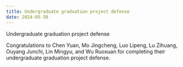 ```yaml
---
title: Undergraduate graduation project defense
date: 2024-05-30
---
```


Undergraduate graduation project defense

<!--more-->

Congratulations to Chen Yuan, Mo Jingcheng, Luo Lipeng, Lu Zihuang, Ouyang Junchi, Lin Mingyu, and Wu Ruoxuan for completing their undergraduate graduation project defense.
